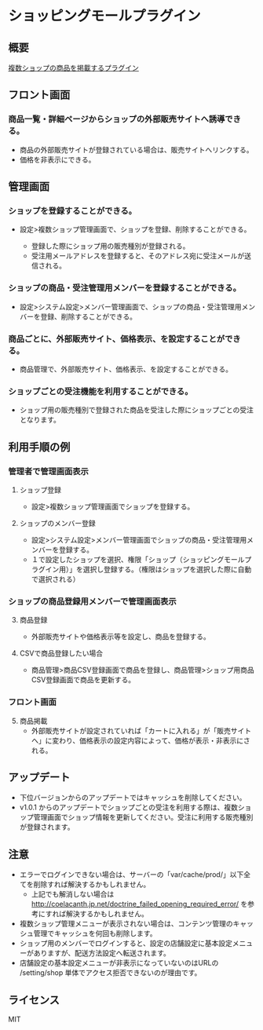 # ショッピングモールプラグイン

## 概要
[複数ショップの商品を掲載するプラグイン](https://www.ec-cube.net/products/detail.php?product_id=2030)

## フロント画面
### 商品一覧・詳細ページからショップの外部販売サイトへ誘導できる。
- 商品の外部販売サイトが登録されている場合は、販売サイトへリンクする。
- 価格を非表示にできる。

## 管理画面
### ショップを登録することができる。
- 設定>複数ショップ管理画面で、ショップを登録、削除することができる。

    - 登録した際にショップ用の販売種別が登録される。
    - 受注用メールアドレスを登録すると、そのアドレス宛に受注メールが送信される。

### ショップの商品・受注管理用メンバーを登録することができる。
- 設定>システム設定>メンバー管理画面で、ショップの商品・受注管理用メンバーを登録、削除することができる。

### 商品ごとに、外部販売サイト、価格表示、を設定することができる。
- 商品管理で、外部販売サイト、価格表示、を設定することができる。

### ショップごとの受注機能を利用することができる。
- ショップ用の販売種別で登録された商品を受注した際にショップごとの受注となります。

## 利用手順の例
### 管理者で管理画面表示
1. ショップ登録
    - 設定>複数ショップ管理画面でショップを登録する。

2. ショップのメンバー登録
    - 設定>システム設定>メンバー管理画面でショップの商品・受注管理用メンバーを登録する。
    - １で設定したショップを選択、権限「ショップ（ショッピングモールプラグイン用）」を選択し登録する。（権限はショップを選択した際に自動で選択される）

### ショップの商品登録用メンバーで管理画面表示
3. 商品登録
    - 外部販売サイトや価格表示等を設定し、商品を登録する。

4. CSVで商品登録したい場合
    - 商品管理>商品CSV登録画面で商品を登録し、商品管理>ショップ用商品CSV登録画面で商品を更新する。

### フロント画面
5. 商品掲載
    - 外部販売サイトが設定されていれば「カートに入れる」が「販売サイトへ」に変わり、価格表示の設定内容によって、価格が表示・非表示にされる。

## アップデート
- 下位バージョンからのアップデートではキャッシュを削除してください。
- v1.0.1 からのアップデートでショップごとの受注を利用する際は、複数ショップ管理画面でショップ情報を更新してください。受注に利用する販売種別が登録されます。

## 注意
- エラーでログインできない場合は、サーバーの「var/cache/prod/」以下全てを削除すれば解決するかもしれません。
    - 上記でも解消しない場合は http://coelacanth.jp.net/doctrine_failed_opening_required_error/ を参考にすれば解決するかもしれません。
- 複数ショップ管理メニューが表示されない場合は、コンテンツ管理のキャッシュ管理でキャッシュを何回も削除します。
- ショップ用のメンバーでログインすると、設定の店舗設定に基本設定メニューがありますが、配送方法設定へ転送されます。
- 店舗設定の基本設定メニューが非表示になっていないのはURLの /setting/shop 単体でアクセス拒否できないのが理由です。

## ライセンス

MIT
